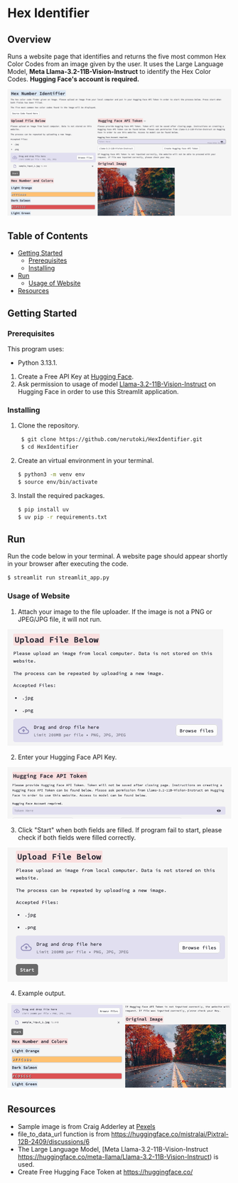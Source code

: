 # Hex Identifier

## Overview

Runs a website page that identifies and returns the five most common Hex Color Codes from an image given by the user. It uses the Large Language Model, **Meta Llama-3.2-11B-Vision-Instruct** to identify the Hex Color Codes. **Hugging Face's account is required.**

![Website Interface Example](./docs/hexIdentifier_website_page.png)


## Table of Contents

 - [Getting Started](#getting-started)
    - [Prerequisites](#prerequisites)
    - [Installing](#installing)
- [Run](#run)
    - [Usage of Website](#usage-of-website)
- [Resources](#resources)

## Getting Started

### Prerequisites

This program uses: 
- Python 3.13.1.

1) Create a Free API Key at [Hugging Face](https://huggingface.co/).
2) Ask permission to usage of model  [Llama-3.2-11B-Vision-Instruct](https://huggingface.co/meta-llama/Llama-3.2-11B-Vision-Instruct") on Hugging Face in order to use this Streamlit application.

### Installing

1) Clone the repository.
   ```sh
    $ git clone https://github.com/nerutoki/HexIdentifier.git
    $ cd HexIdentifier
    ```

2) Create an virtual environment in your terminal.
    ```sh
    $ python3 -m venv env 
    $ source env/bin/activate
    ```

3)
    Install the required packages.
    ```sh
    $ pip install uv
    $ uv pip -r requirements.txt
    ```

## Run

Run the code below in your terminal. A website page should appear shortly in your browser after executing the code.

```sh
$ streamlit run streamlit_app.py
```

### Usage of Website

1) Attach your image to the file uploader. If the image is not a PNG or JPEG/JPG file, it will not run.

![Uploading Image](./docs/upload_file_example.png)

2) Enter your Hugging Face API Key.

![Filling Out Hugging Face API Key Field](./docs/fill_api_token_example.png)

3) Click "Start" when both fields are filled. If program fail to start, please check if both fields were filled correctly.

![Conclusion of Filling Out Two Fields](./docs/start_button_location.png)

4) Example output.

![Output When Operation is Completed](./docs/results_example.png)


## Resources
- Sample image is from Craig Adderley at [Pexels](https://www.pexels.com/photo/concrete-road-between-trees-1563356/ )
- file_to_data_url function is from https://huggingface.co/mistralai/Pixtral-12B-2409/discussions/6
- The Large Language Model, [Meta Llama-3.2-11B-Vision-Instruct https://huggingface.co/meta-llama/Llama-3.2-11B-Vision-Instruct) is used.
- Create Free Hugging Face Token at https://huggingface.co/ 
